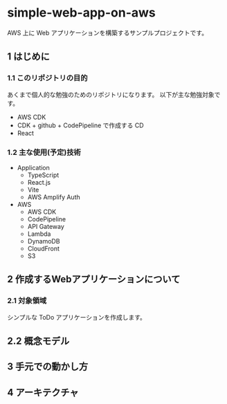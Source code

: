 # simple-web-app-on-aws
AWS 上に Web アプリケーションを構築するサンプルプロジェクトです。

## 1 はじめに
### 1.1 このリポジトリの目的
あくまで個人的な勉強のためのリポジトリになります。
以下が主な勉強対象です。

- AWS CDK 
- CDK + github + CodePipeline で作成する CD
- React

### 1.2 主な使用(予定)技術
- Application
    - TypeScript
    - React.js
    - Vite
    - AWS Amplify Auth
- AWS
    - AWS CDK
    - CodePipeline
    - API Gateway
    - Lambda
    - DynamoDB
    - CloudFront
    - S3


## 2 作成するWebアプリケーションについて
### 2.1 対象領域
シンプルな ToDo アプリケーションを作成します。

## 2.2 概念モデル

## 3 手元での動かし方

## 4 アーキテクチャ
